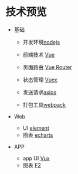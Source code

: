 
# 技术预览

- 基础   
    -  开发环境[nodejs](http://nodejs.cn/download/)
    
    -  前端技术 [Vue](https://cn.vuejs.org/v2/guide/)
    
    -  页面路由 [Vue Router](https://router.vuejs.org/zh/)
    
    -  状态管理  [Vuex](https://vuex.vuejs.org/zh/)
    
    -  发送请求[axios](https://www.kancloud.cn/yunye/axios/234845)
    
    -  打包工具[webpack](https://webpack.js.org/)
- Web

    - UI [element](http://element-cn.eleme.io/#/zh-CN/component/input)
    - 图表 [echarts](http://echarts.baidu.com/examples/)
    
- APP
    - app UI [Vux](https://vux.li/demos/v2/#/demo)
    - 图表 [F2](https://antv.alipay.com/zh-cn/f2/3.x/demo/index.html)
    
